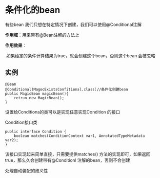 # 条件化的bean

有些bean 我们只想在特定情况下创建，我们可以使用@Conditional注解

**作用域**：用来带有@Bean注解的方法上

**作用效果**：

​	如果给定的条件计算结果为true，就会创建这个bean，否则这个bean 会被忽略

## 实例

```
@Bean
@Conditional(MagocExistsConfitional.class)//条件化创建bean
public MagicBean magicBean(){
    retrun new MagicBean();
}
```

设置给Conditiona的类可以是实现任意实现Condition 的接口

Condition接口类

```
public interface Condition {
    boolean matches(ConditionContext var1, AnnotatedTypeMetadata var2);
}
```

该接口实现起来简单直接，只需要提供matches() 方法的实现即可，如果返回true，那么久会创建带有@Conditionl 注解的bean，否则不会创建

处理自动装配的歧义性